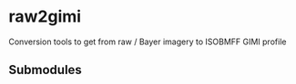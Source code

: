 # raw2gimi
Conversion tools to get from raw / Bayer imagery to ISOBMFF GIMI profile 

## Submodules

